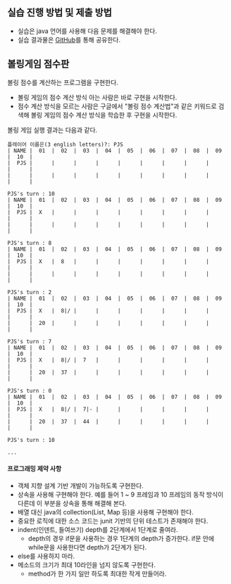 ## 실습 진행 방법 및 제출 방법
* 실습은 java 언어를 사용해 다음 문제를 해결해야 한다.
* 실습 결과물은 [GitHub](https://github.com)를 통해 공유한다.

## 볼링게임 점수판
볼링 점수를 계산하는 프로그램을 구현한다.

* 볼링 게임의 점수 계산 방식 아는 사람은 바로 구현을 시작한다.
* 점수 계산 방식을 모르는 사람은 구글에서 "볼링 점수 계산법"과 같은 키워드로 검색해 볼링 게임의 점수 계산 방식을 학습한 후 구현을 시작한다.

볼링 게임 실행 결과는 다음과 같다.

```
플레이어 이름은(3 english letters)?: PJS
| NAME |  01  |  02  |  03  |  04  |  05  |  06  |  07  |  08  |  09  |  10  |
|  PJS |      |      |      |      |      |      |      |      |      |      |
|      |      |      |      |      |      |      |      |      |      |      |

PJS's turn : 10
| NAME |  01  |  02  |  03  |  04  |  05  |  06  |  07  |  08  |  09  |  10  |
|  PJS |  X   |      |      |      |      |      |      |      |      |      |
|      |      |      |      |      |      |      |      |      |      |      |

PJS's turn : 8
| NAME |  01  |  02  |  03  |  04  |  05  |  06  |  07  |  08  |  09  |  10  |
|  PJS |  X   |  8   |      |      |      |      |      |      |      |      |
|      |      |      |      |      |      |      |      |      |      |      |

PJS's turn : 2
| NAME |  01  |  02  |  03  |  04  |  05  |  06  |  07  |  08  |  09  |  10  |
|  PJS |  X   |  8|/ |      |      |      |      |      |      |      |      |
|      |  20  |      |      |      |      |      |      |      |      |      |

PJS's turn : 7
| NAME |  01  |  02  |  03  |  04  |  05  |  06  |  07  |  08  |  09  |  10  |
|  PJS |  X   |  8|/ |  7   |      |      |      |      |      |      |      |
|      |  20  |  37  |      |      |      |      |      |      |      |      |

PJS's turn : 0
| NAME |  01  |  02  |  03  |  04  |  05  |  06  |  07  |  08  |  09  |  10  |
|  PJS |  X   |  8|/ |  7|- |      |      |      |      |      |      |      |
|      |  20  |  37  |  44  |      |      |      |      |      |      |      |

PJS's turn : 10

...
```

#### 프로그래밍 제약 사항
* 객체 지향 설계 기반 개발이 가능하도록 구현한다.
* 상속을 사용해 구현해야 한다. 예를 들어 1 ~ 9 프레임과 10 프레임의 동작 방식이 다른데 이 부분을 상속을 통해 해결해 본다.
* 배열 대신 java의 collection(List, Map 등)을 사용해 구현해야 한다.
* 중요한 로직에 대한 소스 코드는 junit 기반의 단위 테스트가 존재해야 한다. 
* indent(인덴트, 들여쓰기) depth를 2단계에서 1단계로 줄여라.
  * depth의 경우 if문을 사용하는 경우 1단계의 depth가 증가한다. if문 안에 while문을 사용한다면 depth가 2단계가 된다.
* else를 사용하지 마라.
* 메소드의 크기가 최대 10라인을 넘지 않도록 구현한다.
  * method가 한 가지 일만 하도록 최대한 작게 만들어라.